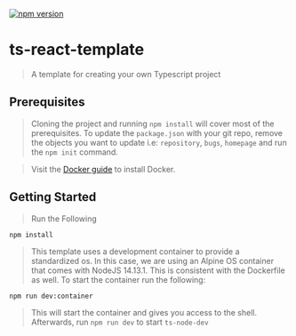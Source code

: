 [![npm version](https://badge.fury.io/js/angular2-expandable-list.svg)](https://badge.fury.io/js/angular2-expandable-list)
# ts-react-template
> A template for creating your own Typescript project

## Prerequisites
> Cloning the project and running ```npm install``` will cover most of the prerequisites. To update the ```package.json``` with your git repo, remove the objects you want to update i.e: ```repository```, ```bugs```, ```homepage``` and run the ```npm init``` command.

> Visit the [Docker guide](https://docs.docker.com/engine/install/) to install Docker.

## Getting Started
> Run the Following

```npm install```

> This template uses a development container to provide a standardized os. In this case, we are using an Alpine OS container that comes with NodeJS 14.13.1. This is consistent with the Dockerfile as well. To start the container run the following:

```npm run dev:container```

> This will start the container and gives you access to the shell. Afterwards, run ```npm run dev``` to start ```ts-node-dev```